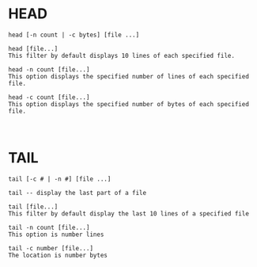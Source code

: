 # HEAD

`head [-n count | -c bytes] [file ...]`

```
head [file...]
This filter by default displays 10 lines of each specified file.

head -n count [file...]
This option displays the specified number of lines of each specified file.

head -c count [file...]
This option displays the specified number of bytes of each specified file.
```
<br/>

# TAIL
`tail [-c # | -n #] [file ...]`

```
tail -- display the last part of a file

tail [file...]
This filter by default display the last 10 lines of a specified file

tail -n count [file...]
This option is number lines

tail -c number [file...]
The location is number bytes
